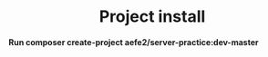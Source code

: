 <h1 align="center">Project install</h1>
<h4>Run composer create-project aefe2/server-practice:dev-master </h4>
